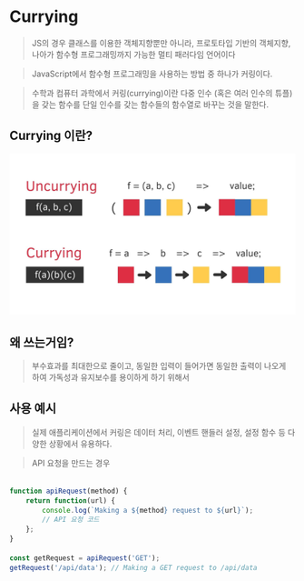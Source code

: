 # Currying

> JS의 경우 클래스를 이용한 객체지향뿐만 아니라, 프로토타입 기반의 객체지향, 나아가 함수형 프로그래밍까지 가능한 멀티 패러다임 언어이다

> JavaScript에서 함수형 프로그래밍을 사용하는 방법 중 하나가 커링이다.

> 수학과 컴퓨터 과학에서 커링(currying)이란 다중 인수 (혹은 여러 인수의 튜플)을 갖는 함수를 단일 인수를 갖는 함수들의 함수열로 바꾸는 것을 말한다.

## Currying 이란?

![currying](images/currying1.png)

## 왜 쓰는거임?

> 부수효과를 최대한으로 줄이고, 동일한 입력이 들어가면 동일한 출력이 나오게 하여 가독성과 유지보수를 용이하게 하기 위해서

## 사용 예시

> 실제 애플리케이션에서 커링은 데이터 처리, 이벤트 핸들러 설정, 설정 함수 등 다양한 상황에서 유용하다. 

> API 요청을 만드는 경우

```javascript

function apiRequest(method) {
    return function(url) {
        console.log(`Making a ${method} request to ${url}`);
        // API 요청 코드
    };
}

const getRequest = apiRequest('GET');
getRequest('/api/data'); // Making a GET request to /api/data

```